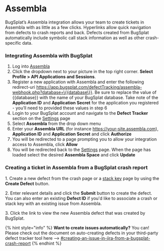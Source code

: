 # Assembla

BugSplat’s Assembla integration allows your team to create tickets in Assembla with as little as a few clicks. Hyperlinks allow quick navigation from defects to crash reports and back. Defects created from BugSplat automatically include symbolic call stack information as well as other crash-specific data.

### Integrating Assembla with BugSplat

1. Log into [Assembla](https://www.assembla.com/home)
2. Click the dropdown next to your picture in the top right corner. **Select Profile > API Applications and Sessions**.
3. Register a new application with Assembla and enter the following redirect-uri https://app.bugsplat.com/defectTracking/assembla-webhook.php?database=\{{database\}}. Be sure to replace the value of \{{database\}} with the name of your BugSplat database. Take note of the **Application ID** and **Application Secret** for the application you registered - you’ll need to provided these values in step 6
4. Login to your BugSplat account and navigate to the **Defect Tracker** section on the [Settings](https://app.bugsplat.com/v2/database/integrations#defect-trackers) page
5. Select **Assembla** from the drop down menu
6. Enter your **Assembla URL** (for instance https://your-site.assembla.com), **Application ID** and **Application Secret** and click **Authorize**
7. You will be redirected to a page prompting you to allow your integration access to Assembla, click **Allow**
8. You will be redirected back to the [Settings](https://app.bugsplat.com/v2/database/integrations#defect-trackers) page. When the page has loaded select the desired **Assembla Space** and click **Update**

### Creating a ticket in Assembla from a BugSplat crash report

1\. Create a new defect from the crash page or a [stack key](../../../../education/bugsplat-terminology.md#stack-key) page by using the **Create Defect** button.

2\. Enter relevant details and click the **Submit** button to create the defect. You can also enter an existing **Defect ID** if you'd like to associate a crash or stack key with an existing issue from Assembla.

3\. Click the link to view the new Assembla defect that was created by BugSplat.

{% hint style="info" %}
**Want to create issues automatically?** You can!  Please check out the document on auto-creating defects in your third-party defect tracker tool here --> [#creating-an-issue-in-jira-from-a-bugsplat-crash-report](assembla.md#creating-an-issue-in-jira-from-a-bugsplat-crash-report "mention")
{% endhint %}
